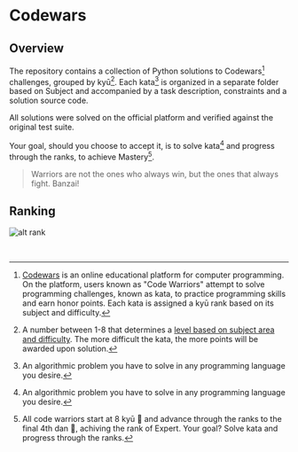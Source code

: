# Codewars

## Overview

The repository contains a collection of Python solutions to Codewars[^3] challenges, grouped by kyū[^2]. Each kata[^1] is organized in a separate folder based on Subject and accompanied by a task description, constraints and a solution source code. 

All solutions were solved on the official platform and verified against the original test suite.

Your goal, should you choose to accept it, is to solve kata[^1] and progress through the ranks, to achieve Mastery[^4].

> Warriors are not the ones who always win, but the ones that always fight. Banzai!

## Ranking

![alt rank](https://www.codewars.com/users/gzachariadis/badges/large)

<br>

[^1]: An algorithmic problem you have to solve in any programming language you desire. 

[^2]: A number between 1-8 that determines a [level based on subject area and difficulty](https://docs.codewars.com/curation/references/kata-ranks/). The more difficult the kata, the more points will be awarded upon solution.

[^3]: [Codewars](https://www.codewars.com/) is an online educational platform for computer programming. On the platform, users known as "Code Warriors" attempt to solve programming challenges, known as kata[^1], to practice programming skills and earn honor points. Each kata[^1] is assigned a kyū[^2] rank based on its subject and difficulty.

[^4]: All code warriors start at 8 kyū 👘 and advance through the ranks to the final 4th dan 🥋, achiving the rank of Expert. Your goal? Solve kata[^1] and progress through the ranks.
